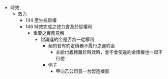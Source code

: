 
- 時效
	- 效力
		- 144 產生抗辯權
		- 146 時效完成之效力會及於從權利 
			- 重要之實務見解
				- 討論違約金是否為一從權利
					- 契約若有約定債務不履行之違約金
						- 主給付義務離於時效時，會不會使違約金債權也一起不行使
					- 例子
						- 甲向乙公司買一台製造機器